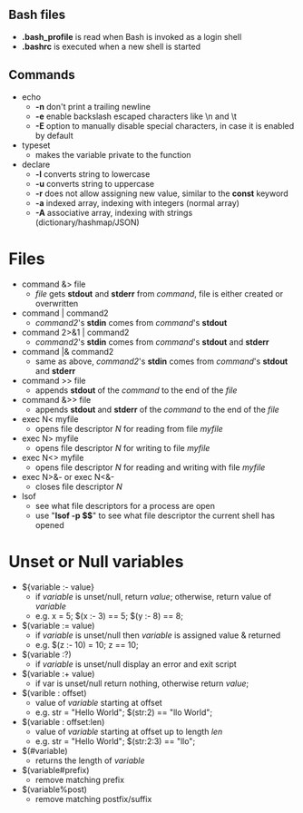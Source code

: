 ## Bash files
* **.bash_profile** is read when Bash is invoked as a login shell
* **.bashrc** is executed when a new shell is started

## Commands
* echo
    * **-n** don't print a trailing newline
    * **-e** enable backslash escaped characters like \n and \t
    * **-E** option to manually disable special characters, in case it is enabled by default
* typeset
    * makes the variable private to the function
* declare
    * **-l** converts string to lowercase
    * **-u** converts string to uppercase
    * **-r** does not allow assigning new value, similar to the **const** keyword
    * **-a** indexed array, indexing with integers (normal array)
    * **-A** associative array, indexing with strings (dictionary/hashmap/JSON)
 
# Files
* command &> file
    * *file* gets **stdout** and **stderr** from *command*, file is either created or overwritten
* command | command2
    * *command2*'s **stdin** comes from *command*'s **stdout**
* command 2>&1 | command2
    * *command2*'s **stdin** comes from *command*'s **stdout** and **stderr**
* command |& command2
    * same as above, *command2*'s **stdin** comes from *command*'s **stdout** and **stderr**
* command >> file
    * appends **stdout** of the *command* to the end of the *file*
* command &>> file
    * appends **stdout** and **stderr** of the *command* to the end of the *file*
* exec N< myfile
    * opens file descriptor *N* for reading from file *myfile*
* exec N> myfile
    * opens file descriptor *N* for writing to file *myfile*
* exec N<> myfile
    * opens file descriptor *N* for reading and writing with file *myfile*
* exec N>&- or exec N<&-
    * closes file descriptor *N*
* lsof
    * see what file descriptors for a process are open
    * use "**lsof -p $$**" to see what file descriptor the current shell has opened

# Unset or Null variables
* ${variable :- value}
    * if *variable* is unset/null, return *value*; otherwise, return value of *variable*
    * e.g. x = 5; $(x :- 3) == 5; $(y :- 8) == 8;
* $(variable := value)
    * if *variable* is unset/null then *variable* is assigned value & returned
    * e.g. $(z :- 10) = 10; z == 10;
* $(variable :?)
    * if *variable* is unset/null display an error and exit script
* $(variable :+ value)
    * if var is unset/null return nothing, otherwise return *value*;
* $(varible : offset)
    * value of *variable* starting at offset
    * e.g. str = "Hello World"; $(str:2) == "llo World";
* $(variable : offset:len)
    * value of *variable* starting at offset up to length *len*
    * e.g. str = "Hello World"; $(str:2:3) == "llo";
* $(#variable)
    * returns the length of *variable*
* $(variable#prefix)
    * remove matching prefix
* $(variable%post)
    * remove matching postfix/suffix
